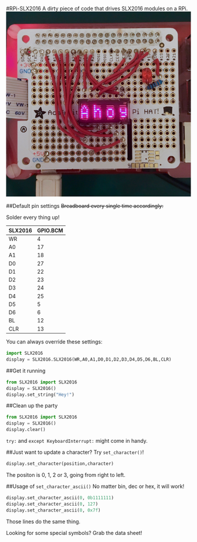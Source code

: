#RPi-SLX2016
A dirty piece of code that drives SLX2016 modules on a RPi.
![Ahoy](./Ahoy.jpg)


##Default pin settings
~~Breadboard every single time accordingly:~~

Solder every thing up!

SLX2016 | GPIO.BCM
--- | ---
WR | 4
A0 | 17
A1 | 18
D0 | 27
D1 | 22
D2 | 23
D3 | 24
D4 | 25
D5 | 5
D6 | 6
BL | 12
CLR | 13

You can always override these settings:
```python
import SLX2016
display = SLX2016.SLX2016(WR,A0,A1,D0,D1,D2,D3,D4,D5,D6,BL,CLR)
```


##Get it running
```python
from SLX2016 import SLX2016
display = SLX2016()
display.set_string("Hey!")
```


##Clean up the party
```python
from SLX2016 import SLX2016
display = SLX2016()
display.clear()
```
`try:` and `except KeyboardInterrupt:` might come in handy.


##Just want to update a character?
Try ``set_character()``!
```python
display.set_character(position,character)
```
The positon is 0, 1, 2 or 3, going from right to left.


##Usage of ``set_character_ascii()``
No matter bin, dec or hex, it will work!
```python
display.set_character_ascii(0, 0b1111111)
display.set_character_ascii(0, 127)
display.set_character_ascii(0, 0x7f)
```
Those lines do the same thing.

Looking for some special symbols? Grab the data sheet!
